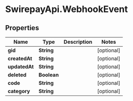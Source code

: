 # SwirepayApi.WebhookEvent

## Properties

Name | Type | Description | Notes
------------ | ------------- | ------------- | -------------
**gid** | **String** |  | [optional] 
**createdAt** | **String** |  | [optional] 
**updatedAt** | **String** |  | [optional] 
**deleted** | **Boolean** |  | [optional] 
**code** | **String** |  | [optional] 
**category** | **String** |  | [optional] 


